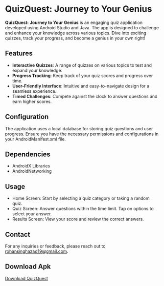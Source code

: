 # QuizQuest: Journey to Your Genius

**QuizQuest: Journey to Your Genius** is an engaging quiz application developed using Android Studio and Java. The app is designed to challenge and enhance your knowledge across various topics. Dive into exciting quizzes, track your progress, and become a genius in your own right!

## Features

- **Interactive Quizzes**: A range of quizzes on various topics to test and expand your knowledge.
- **Progress Tracking**: Keep track of your quiz scores and progress over time.
- **User-Friendly Interface**: Intuitive and easy-to-navigate design for a seamless experience.
- **Timed Challenges**: Compete against the clock to answer questions and earn higher scores.

## Configuration
The application uses a local database for storing quiz questions and user progress. Ensure you have the necessary permissions and configurations in your AndroidManifest.xml file.

## Dependencies
- AndroidX Libraries
- AndroidNetworking
## Usage
- Home Screen: Start by selecting a quiz category or taking a random quiz.
- Quiz Screen: Answer questions within the time limit. Tap on options to select your answer.
- Results Screen: View your score and review the correct answers.

## Contact
For any inquiries or feedback, please reach out to rohansinghazad19@gmail.com.

## Download Apk
[Download QuizQuest](https://github.com/EWRohan/Files/raw/main/QuizQuest.apk)
